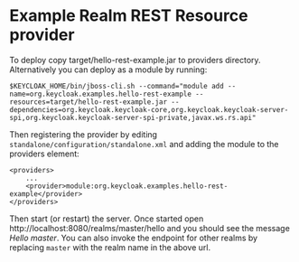 Example Realm REST Resource provider
====================================

To deploy copy target/hello-rest-example.jar to providers directory. Alternatively you can deploy as a module by running:

    $KEYCLOAK_HOME/bin/jboss-cli.sh --command="module add --name=org.keycloak.examples.hello-rest-example --resources=target/hello-rest-example.jar --dependencies=org.keycloak.keycloak-core,org.keycloak.keycloak-server-spi,org.keycloak.keycloak-server-spi-private,javax.ws.rs.api"

Then registering the provider by editing `standalone/configuration/standalone.xml` and adding the module to the providers element:

    <providers>
        ...
        <provider>module:org.keycloak.examples.hello-rest-example</provider>
    </providers>

Then start (or restart) the server. Once started open http://localhost:8080/realms/master/hello and you should see the message _Hello master_.
You can also invoke the endpoint for other realms by replacing `master` with the realm name in the above url.
